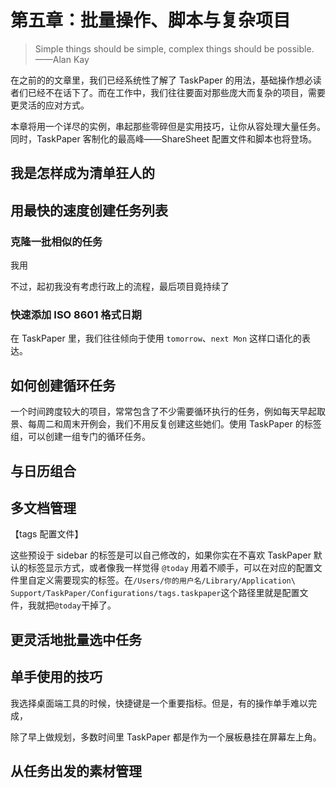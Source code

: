 # 第五章：批量操作、脚本与复杂项目

>Simple things should be simple, complex things should be possible.
>——Alan Kay

在之前的的文章里，我们已经系统性了解了 TaskPaper 的用法，基础操作想必读者们已经不在话下了。而在工作中，我们往往要面对那些庞大而复杂的项目，需要更灵活的应对方式。

本章将用一个详尽的实例，串起那些零碎但是实用技巧，让你从容处理大量任务。同时，TaskPaper 客制化的最高峰——ShareSheet 配置文件和脚本也将登场。

## 我是怎样成为清单狂人的



## 用最快的速度创建任务列表

### 克隆一批相似的任务



我用

不过，起初我没有考虑行政上的流程，最后项目竟持续了



### 快速添加 ISO 8601 格式日期

在 TaskPaper 里，我们往往倾向于使用 `tomorrow`、`next Mon` 这样口语化的表达。

## 如何创建循环任务

一个时间跨度较大的项目，常常包含了不少需要循环执行的任务，例如每天早起取景、每周二和周末开例会，我们不用反复创建这些她们。使用 TaskPaper 的标签组，可以创建一组专门的循环任务。

## 与日历组合

## 多文档管理

【tags 配置文件】

这些预设于 sidebar 的标签是可以自己修改的，如果你实在不喜欢 TaskPaper 默认的标签显示方式，或者像我一样觉得 `@today` 用着不顺手，可以在对应的配置文件里自定义需要现实的标签。在`/Users/你的用户名/Library/Application\ Support/TaskPaper/Configurations/tags.taskpaper`这个路径里就是配置文件，我就把`@today`干掉了。

## 更灵活地批量选中任务

## 单手使用的技巧

我选择桌面端工具的时候，快捷键是一个重要指标。但是，有的操作单手难以完成，

除了早上做规划，多数时间里 TaskPaper 都是作为一个展板悬挂在屏幕左上角。

## 从任务出发的素材管理
